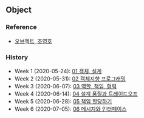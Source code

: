 ## Object

### Reference

- [오브젝트, 조영호](https://www.aladin.co.kr/shop/wproduct.aspx?ItemId=193681076&start=slayer)

### History

- Week 1 (2020-05-24): [01 객체, 설계](./20200524/01_object_design.md)
- Week 2 (2020-05-31): [02 객체지향 프로그래밍](./20200531_02_oop)
- Week 3 (2020-06-07): [03 역할, 책임, 협력](./20200607)
- Week 4 (2020-06-14): [04 설계 품질과 트레이드오프](./20200614)
- Week 5 (2020-06-28): [05 책임 할당하기](./20200628)
- Week 6 (2020-07-05): [06 메시지와 인터페이스](./20200705)
